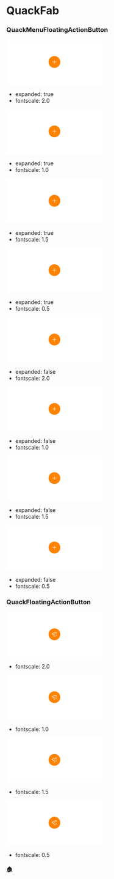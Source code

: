 # QuackFab

### QuackMenuFloatingActionButton

<a href="team.duckie.quackquack.ui_QuackFab_QuackMenuFloatingActionButton[true,2]_[expanded:true]-[fontscale:2.0].png"><img src="team.duckie.quackquack.ui_QuackFab_QuackMenuFloatingActionButton[true,2]_[expanded:true]-[fontscale:2.0].png" width="50%"/></a>

- expanded: true
- fontscale: 2.0

<a href="team.duckie.quackquack.ui_QuackFab_QuackMenuFloatingActionButton[true,1]_[expanded:true]-[fontscale:1.0].png"><img src="team.duckie.quackquack.ui_QuackFab_QuackMenuFloatingActionButton[true,1]_[expanded:true]-[fontscale:1.0].png" width="50%"/></a>

- expanded: true
- fontscale: 1.0

<a href="team.duckie.quackquack.ui_QuackFab_QuackMenuFloatingActionButton[true,1.5]_[expanded:true]-[fontscale:1.5].png"><img src="team.duckie.quackquack.ui_QuackFab_QuackMenuFloatingActionButton[true,1.5]_[expanded:true]-[fontscale:1.5].png" width="50%"/></a>

- expanded: true
- fontscale: 1.5

<a href="team.duckie.quackquack.ui_QuackFab_QuackMenuFloatingActionButton[true,0.5]_[expanded:true]-[fontscale:0.5].png"><img src="team.duckie.quackquack.ui_QuackFab_QuackMenuFloatingActionButton[true,0.5]_[expanded:true]-[fontscale:0.5].png" width="50%"/></a>

- expanded: true
- fontscale: 0.5

<a href="team.duckie.quackquack.ui_QuackFab_QuackMenuFloatingActionButton[false,2]_[expanded:false]-[fontscale:2.0].png"><img src="team.duckie.quackquack.ui_QuackFab_QuackMenuFloatingActionButton[false,2]_[expanded:false]-[fontscale:2.0].png" width="50%"/></a>

- expanded: false
- fontscale: 2.0

<a href="team.duckie.quackquack.ui_QuackFab_QuackMenuFloatingActionButton[false,1]_[expanded:false]-[fontscale:1.0].png"><img src="team.duckie.quackquack.ui_QuackFab_QuackMenuFloatingActionButton[false,1]_[expanded:false]-[fontscale:1.0].png" width="50%"/></a>

- expanded: false
- fontscale: 1.0

<a href="team.duckie.quackquack.ui_QuackFab_QuackMenuFloatingActionButton[false,1.5]_[expanded:false]-[fontscale:1.5].png"><img src="team.duckie.quackquack.ui_QuackFab_QuackMenuFloatingActionButton[false,1.5]_[expanded:false]-[fontscale:1.5].png" width="50%"/></a>

- expanded: false
- fontscale: 1.5

<a href="team.duckie.quackquack.ui_QuackFab_QuackMenuFloatingActionButton[false,0.5]_[expanded:false]-[fontscale:0.5].png"><img src="team.duckie.quackquack.ui_QuackFab_QuackMenuFloatingActionButton[false,0.5]_[expanded:false]-[fontscale:0.5].png" width="50%"/></a>

- expanded: false
- fontscale: 0.5

### QuackFloatingActionButton

<a href="team.duckie.quackquack.ui_QuackFab_QuackFloatingActionButton[2]_[fontscale:2.0].png"><img src="team.duckie.quackquack.ui_QuackFab_QuackFloatingActionButton[2]_[fontscale:2.0].png" width="50%"/></a>

- fontscale: 2.0

<a href="team.duckie.quackquack.ui_QuackFab_QuackFloatingActionButton[1]_[fontscale:1.0].png"><img src="team.duckie.quackquack.ui_QuackFab_QuackFloatingActionButton[1]_[fontscale:1.0].png" width="50%"/></a>

- fontscale: 1.0

<a href="team.duckie.quackquack.ui_QuackFab_QuackFloatingActionButton[1.5]_[fontscale:1.5].png"><img src="team.duckie.quackquack.ui_QuackFab_QuackFloatingActionButton[1.5]_[fontscale:1.5].png" width="50%"/></a>

- fontscale: 1.5

<a href="team.duckie.quackquack.ui_QuackFab_QuackFloatingActionButton[0.5]_[fontscale:0.5].png"><img src="team.duckie.quackquack.ui_QuackFab_QuackFloatingActionButton[0.5]_[fontscale:0.5].png" width="50%"/></a>

- fontscale: 0.5

#### [🏠](README.md)